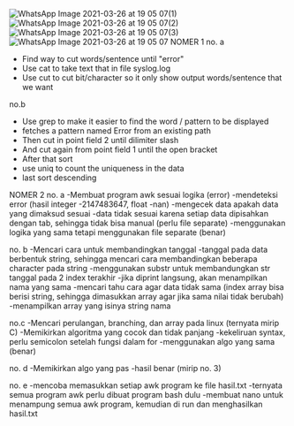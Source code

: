 ![WhatsApp Image 2021-03-26 at 19 05 07(1)](https://user-images.githubusercontent.com/74058892/112724337-69793a80-8f45-11eb-9762-a8dae42591c2.jpeg)
![WhatsApp Image 2021-03-26 at 19 05 07(2)](https://user-images.githubusercontent.com/74058892/112724344-6d0cc180-8f45-11eb-8ccd-98595a0bef7f.jpeg)
![WhatsApp Image 2021-03-26 at 19 05 07(3)](https://user-images.githubusercontent.com/74058892/112724346-6da55800-8f45-11eb-944c-f5f0999068ab.jpeg)
![WhatsApp Image 2021-03-26 at 19 05 07](https://user-images.githubusercontent.com/74058892/112724347-6ed68500-8f45-11eb-9d36-a3aebccb604d.jpeg)
NOMER 1
no. a
- Find way to cut words/sentence until "error"
- Use cat to take text that in file syslog.log
- Use cut to cut bit/character so it only show output words/sentence that we want

no.b 
- Use grep to make it easier to find the word / pattern to be displayed
- fetches a pattern named Error from an existing path
- Then cut in point field 2 until dilimiter slash
- And cut again from point field 1 until the open bracket
- After that sort
- use uniq to count the uniqueness in the data
- last sort descending

NOMER 2
no. a
-Membuat program awk sesuai logika (error)
-mendeteksi error (hasil integer -2147483647, float -nan)
-mengecek data apakah data yang dimaksud sesuai
-data tidak sesuai karena setiap data dipisahkan dengan tab, sehingga tidak bisa manual (perlu file separate)
-menggunakan logika yang sama tetapi menggunakan file separate (benar)

no. b
-Mencari cara untuk membandingkan tanggal
-tanggal pada data berbentuk string, sehingga mencari cara membandingkan beberapa character pada string
-menggunakan substr untuk membandungkan str tanggal pada 2 index terakhir
-jika diprint langsung, akan menampilkan nama yang sama
-mencari tahu cara agar data tidak sama (index array bisa berisi string, sehingga dimasukkan array agar jika sama nilai tidak berubah)
-menampilkan array yang isinya string nama

no.c
-Mencari perulangan, branching, dan array pada linux (ternyata mirip C)
-Memikirkan algoritma yang cocok dan tidak panjang
-kekeliruan syntax, perlu semicolon setelah fungsi dalam for
-menggunakan algo yang sama (benar)

no. d
-Memikirkan algo yang pas
-hasil benar (mirip no. 3)

no. e
-mencoba memasukkan setiap awk program ke file hasil.txt
-ternyata semua program awk perlu dibuat program bash dulu
-membuat nano untuk menampung semua awk program, kemudian di run dan menghasilkan hasil.txt

